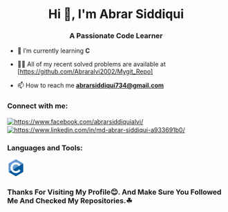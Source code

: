 <h1 align="center">Hi 👋, I'm Abrar Siddiqui </h1>
<h3 align="center">A Passionate Code Learner </h3>

- 🌱 I’m currently learning **C**

- 👨‍💻 All of my recent solved problems are available at [https://github.com/Abraralvi2002/Mygit_Repo]

- 📫 How to reach me **abrarsiddiqui734@gmail.com**

<h3 align="left">Connect with me:</h3>
<p align="left">
<a href="https://www.facebook.com/abrarsiddiquialvi/" target="blank"><img align="center" src="https://i.ibb.co/LS8kKg6/2021-Facebook-icon-svg.png" alt="https://www.facebook.com/abrarsiddiquialvi/" height="30" width="40" /></a>
<a href="https://www.linkedin.com/in/md-abrar-siddiqui-a933691b0/" target="blank"><img align="center" src="https://i.ibb.co/6HK3VN7/Linked-In-icon-svg.png" alt="https://www.linkedin.com/in/md-abrar-siddiqui-a933691b0/" height="30" width="40" /></a>
</p>

<h3 align="left">Languages and Tools:</h3>
<p align="left"> <a href="https://www.cprogramming.com/" target="_blank" rel="noreferrer"> <img src="https://raw.githubusercontent.com/devicons/devicon/master/icons/c/c-original.svg" alt="c" width="40" height="40"/> </a> </p>
<h3 align="left">Thanks For Visiting My Profile😊. And Make Sure You Followed Me And Checked My Repositories.☘ </h3>
